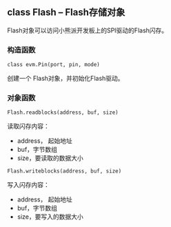 ## class Flash – Flash存储对象

Flash对象可以访问小熊派开发板上的SPI驱动的Flash闪存。

### 构造函数

` class evm.Pin(port, pin, mode) `

 创建一个 Flash对象，并初始化Flash驱动。
    
    
### 对象函数

`Flash.readblocks(address, buf, size)`

读取闪存内容：
*  address， 起始地址
*  buf，字节数组
*  size，要读取的数据大小


`Flash.writeblocks(address, buf, size)`

写入闪存内容：
*  address， 起始地址
*  buf，字节数组
*  size，要写入的数据大小


